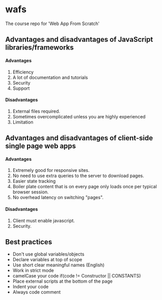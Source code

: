 # wafs
The course repo for 'Web App From Scratch'

## Advantages and disadvantages of JavaScript libraries/frameworks

#### Advantages

1. Efficiency
2. A lot of documentation and tutorials
3. Security
4. Support

#### Disadvantages

1. External files required.
2. Sometimes overcomplicated unless you are highly experienced
3. Limitation

## Advantages and disadvantages of client-side single page web apps

#### Advantages

1. Extremely good for responsive sites.
2. No need to use extra queries to the server to download pages.
3. Easier state tracking
4. Boiler plate content that is on every page only loads once per typical browser session.
5. No overhead latency on switching "pages".

#### Disadvantages

1. Client must enable javascript.
2. Security.

## Best practices

- Don't use global variables/objects
- Declare variables at top of scope
- Use short clear meaningful names (English)
- Work in strict mode
- camelCase your code if(code != Constructor || CONSTANTS)
- Place external scripts at the bottom of the page
- Indent your code
- Always code comment

